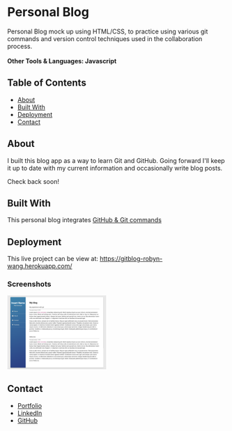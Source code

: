 # Personal Blog #

Personal Blog mock up using HTML/CSS, to practice using various git commands and version control techniques used in the collaboration process.
<br/><br/>
<b>Other Tools & Languages: Javascript</b> 

## Table of Contents ##
<ul> 
  <li><a href="#about"> About </a></li>
  <li><a href="#technologies"> Built With </a></li>
  <li><a href="#usage"> Deployment </a></li>
  <li><a href="#contact"> Contact</a></li>
</ul>

<div id="about"></div> 

## About ##
I built this blog app as a way to learn Git and GitHub. Going forward I'll keep it up to date with my current information and occasionally write blog posts.

Check back soon!

<div id="technologies"></div> 

## Built With ##
This personal blog integrates <a href="#">GitHub & Git commands</a>


<div id="usage"></div> 

## Deployment ##
This live project can be view at: https://gitblog-robyn-wang.herokuapp.com/

### Screenshots ###

<img src="Screenshot.png" alt="Blog Screenshot" width="45%" float="left">

<div id="contact"></div> 

## Contact ##

<ul>
  <li><a href="http://robynwang-portfolio.herokuapp.com/" target="_blank">Portfolio</a></li>
  <li><a href="https://www.linkedin.com/in/tyrobynwang" target="_blank">LinkedIn</a></li>
  <li><a href="https://github.com/robynwang314" target="_blank">GitHub</a></li>
</ul>